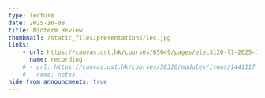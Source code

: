 ```yaml
---
type: lecture
date: 2025-10-08
title: Midterm Review
thumbnail: /static_files/presentations/lec.jpg
links: 
    - url: https://canvas.ust.hk/courses/65049/pages/elec3120-l1-2025-10-08-10-30
      name: recording
    # - url: https://canvas.ust.hk/courses/58326/modules/items/1441117
    #   name: notes   
hide_from_announcments: true
---
```


